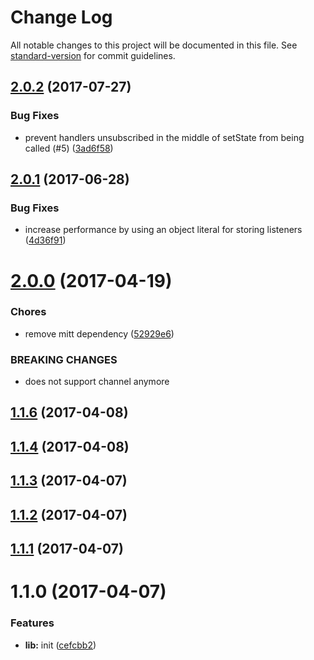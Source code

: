 # Change Log

All notable changes to this project will be documented in this file. See [standard-version](https://github.com/conventional-changelog/standard-version) for commit guidelines.

<a name="2.0.2"></a>
## [2.0.2](https://github.com/vesparny/brcast/compare/v2.0.1...v2.0.2) (2017-07-27)


### Bug Fixes

* prevent handlers unsubscribed in the middle of setState from being called (#5) ([3ad6f58](https://github.com/vesparny/brcast/commit/3ad6f58))



<a name="2.0.1"></a>
## [2.0.1](https://github.com/vesparny/brcast/compare/v2.0.0...v2.0.1) (2017-06-28)


### Bug Fixes

* increase performance by using an object literal for storing listeners ([4d36f91](https://github.com/vesparny/brcast/commit/4d36f91))



<a name="2.0.0"></a>
# [2.0.0](https://github.com/vesparny/brcast/compare/v1.1.6...v2.0.0) (2017-04-19)


### Chores

* remove mitt dependency ([52929e6](https://github.com/vesparny/brcast/commit/52929e6))


### BREAKING CHANGES

* does not support channel anymore



<a name="1.1.6"></a>
## [1.1.6](https://github.com/vesparny/brcast/compare/v1.1.4...v1.1.6) (2017-04-08)



<a name="1.1.4"></a>
## [1.1.4](https://github.com/vesparny/brcast/compare/v1.1.3...v1.1.4) (2017-04-08)



<a name="1.1.3"></a>
## [1.1.3](https://github.com/vesparny/brcast/compare/v1.1.2...v1.1.3) (2017-04-07)



<a name="1.1.2"></a>
## [1.1.2](https://github.com/vesparny/brcast/compare/v1.1.1...v1.1.2) (2017-04-07)



<a name="1.1.1"></a>
## [1.1.1](https://github.com/vesparny/brcast/compare/v1.1.0...v1.1.1) (2017-04-07)



<a name="1.1.0"></a>
# 1.1.0 (2017-04-07)


### Features

* **lib:** init ([cefcbb2](https://github.com/vesparny/brcast/commit/cefcbb2))

